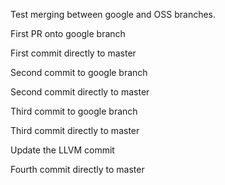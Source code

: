 Test merging between google and OSS branches.

First PR onto google branch

First commit directly to master

Second commit to google branch

Second commit directly to master

Third commit to google branch

Third commit directly to master

Update the LLVM commit

Fourth commit directly to master
